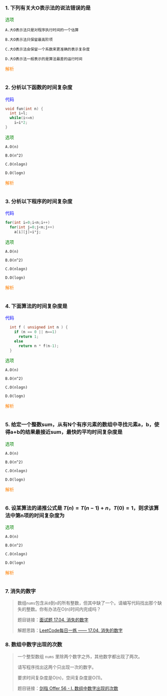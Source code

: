 ### 1. 下列有关大O表示法的说法错误的是

<font color=#008000 >选项</font>

```
A.大O表示法只是对程序执行时间的一个估算

B.大O表示法只保留最高阶项

C.大O表示法会保留一个系数来更准确的表示复杂度

D.大O表示法一般表示的是算法最差的运行时间
```

<font color=#FF7F00> 解析</font>

```
```



### 2. 分析以下函数的时间复杂度

<font color=#0000FF >代码</font>

```c
void fun(int n) {
  int i=l;
  while(i<=n)
    i=i*2;
}
```

<font color=#008000 >选项</font>

```
A.O(n)

B.O(n^2)

C.O(nlogn)

D.O(logn)
```

<font color=#FF7F00> 解析</font>

```
```



### 3. 分析以下程序的时间复杂度

<font color=#0000FF >代码</font>

```c
for(int i=0;i<n;i++)
  for(int j=0;j<n;j++)
    a[i][j]=i*j;
```

<font color=#008000 >选项</font>

```
A.O(n)

B.O(n^2)

C.O(nlogn)

D.O(logn)
```

<font color=#FF7F00> 解析</font>

```
```



### 4. 下面算法的时间复杂度是

<font color=#0000FF >代码</font>

```c
  int f ( unsigned int n ) {
    if (n == 0 || n==1) 
      return 1;
    else 
      return n * f(n-1);
  }
```

<font color=#008000 >选项</font>

```
A.O(n)

B.O(n^2)

C.O(nlogn)

D.O(logn)
```

<font color=#FF7F00>解析</font>

```
```



### 5. 给定一个整数sum，从有N个有序元素的数组中寻找元素a，b，使得a+b的结果最接近sum，最快的平均时间复杂度是

<font color=#008000 >选项</font>

```
A.O(n)

B.O(n^2)

C.O(nlogn)

D.O(logn)
```

<font color=#FF7F00>解析</font>

```
```



### 6. 设某算法的递推公式是 $T(n)=T(n-1)+n$，$T(0)=1$，则求该算法中第n项的时间复杂度为

<font color=#FF7F00><font color=#008000 >选项</font></font>

```
A.O(n)

B.O(n^2)

C.O(nlogn)

D.O(logn)
```

<font color=#FF7F00>解析</font>

```
```



### 7. 消失的数字

>数组`nums`包含从`0`到`n`的所有整数，但其中缺了一个。请编写代码找出那个缺失的整数。你有办法在O(n)时间内完成吗？
>
>题目链接：[面试题 17.04. 消失的数字](https://leetcode.cn/problems/missing-number-lcci/)
>
>解题思路：[LeetCode每日一练 —— 17.04. 消失的数字](https://blog.csdn.net/m0_63325890/article/details/125860358?spm=1001.2014.3001.5501)



### 8. 数组中数字出现的次数

>一个整型数组 `nums` 里除两个数字之外，其他数字都出现了两次。
>
>请写程序找出这两个只出现一次的数字。
>
>要求时间复杂度是O(n)，空间复杂度是O(1)。
>
>题目链接：[剑指 Offer 56 - I. 数组中数字出现的次数](https://leetcode.cn/problems/shu-zu-zhong-shu-zi-chu-xian-de-ci-shu-lcof/)

















